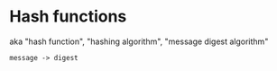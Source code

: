 # Hash functions

aka "hash function", "hashing algorithm", "message digest algorithm"

```
message -> digest
```
